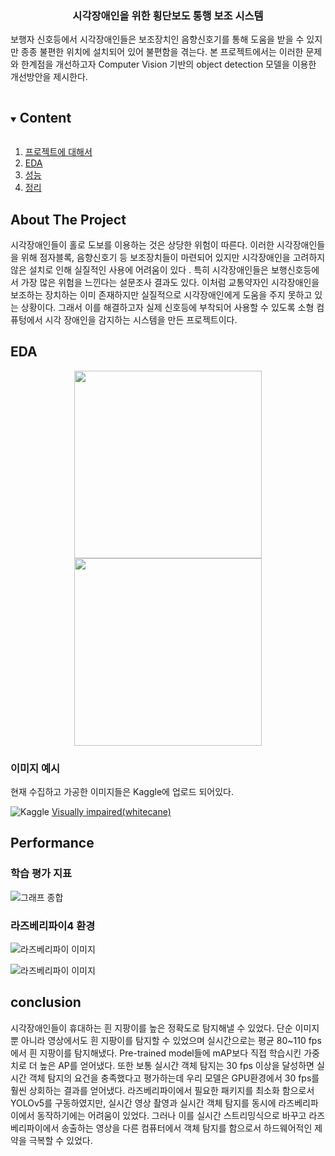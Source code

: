 <h3  align="center">시각장애인을 위한 횡단보도 통행 보조 시스템 </h3>

  

<p  align="center">

보행자 신호등에서 시각장애인들은 보조장치인 음향신호기를 통해 도움을 받을 수 있지만 종종 불편한 위치에 설치되어 있어 불편함을 겪는다. 본 프로젝트에서는 이러한 문제와 한계점을 개선하고자 Computer Vision 기반의 object detection 모델을 이용한 개선방안을 제시한다.

<!-- TABLE OF CONTENTS -->

<details  open="open">

<summary><h2  style="display: inline-block">Content</h2></summary>

<ol>
<li>
<a href="#about-the-project">프로젝트에 대해서</a>
</li>
<li>
<a  href="#EDA">EDA</a>
</li>
<li>
<a  href="#performance">성능</a>
</li>
<li>
<a  href="#conclusion">정리</a>
</li>
</ol>
</details>

<!-- ABOUT THE PROJECT -->

## About The Project
시각장애인들이 홀로 도보를 이용하는 것은 상당한 위험이 따른다. 이러한 시각장애인들을 위해 점자블록, 음향신호기 등 보조장치들이 마련되어 있지만 시각장애인을 고려하지 않은 설치로 인해 실질적인 사용에 어려움이 있다 . 특히 시각장애인들은 보행신호등에서 가장 많은 위험을 느낀다는 설문조사 결과도 있다. 이처럼 교통약자인 시각장애인을 보조하는 장치하는 이미 존재하지만 실질적으로 시각장애인에게 도움을 주지 못하고 있는 상황이다. 그래서 이를 해결하고자 실제 신호등에 부착되어 사용할 수 있도록 소형 컴퓨텅에서 시각 장애인을 감지하는 시스템을 만든 프로젝트이다.

 
<!-- EDA -->

## EDA
<p align="center">
<img src="https://github.com/jangByeongHui/OpenSourceSWProject/blob/master/readme_img/EDA1.jpg?raw=true" width="300" height="300">
<img src="https://github.com/jangByeongHui/OpenSourceSWProject/blob/master/readme_img/EDA2.jpg?raw=true" width="300" height="300">
</p>

### 이미지 예시
현재 수집하고 가공한 이미지들은 Kaggle에 업로드 되어있다.

![Kaggle](https://github.com/jangByeongHui/OpenSourceSWProject/blob/master/readme_img/Kaggle.png?raw=true)
<a href="https://www.kaggle.com/jangbyeonghui/visually-impairedwhitecane">Visually impaired(whitecane)</a>


<!-- Performance -->

## Performance

### 학습 평가 지표
![그래프 종합](https://github.com/jangByeongHui/OpenSourceSWProject/blob/master/readme_img/results.png?raw=true)
### 라즈베리파이4 환경
![라즈베리파이 이미지](https://github.com/jangByeongHui/OpenSourceSWProject/blob/master/readme_img/%EC%BA%A1%EC%B2%98.PNG?raw=true)

![라즈베리파이 이미지](https://github.com/jangByeongHui/OpenSourceSWProject/blob/master/readme_img/action_stream_Trim_Trim_Trim.gif?raw=true)

<!-- conclusion -->

## conclusion
시각장애인들이 휴대하는 흰 지팡이를 높은 정확도로 탐지해낼 수 있었다. 단순 이미지 뿐 아니라 영상에서도 흰 지팡이를 탐지할 수 있었으며 실시간으로는 평균 80~110 fps에서 흰 지팡이를 탐지해냈다. Pre-trained model들에 mAP보다 직접 학습시킨 가중치로 더 높은 AP를 얻어냈다. 또한 보통 실시간 객체 탐지는 30 fps 이상을 달성하면 실시간 객체 탐지의 요건을 충족했다고 평가하는데 우리 모델은 GPU환경에서 30 fps를 훨씬 상회하는 결과를 얻어냈다. 라즈베리파이에서 필요한 패키지를 최소화 함으로서 YOLOv5를 구동하였지만, 실시간 영상 촬영과  실시간 객체 탐지를 동시에 라즈베리파이에서 동작하기에는 어려움이 있었다. 그러나 이를 실시간 스트리밍식으로 바꾸고 라즈베리파이에서 송출하는 영상을 다른 컴퓨터에서 객체 탐지를 함으로서 하드웨어적인 제약을 극복할 수 있었다.



  



  
  
  
  
  
  
  

